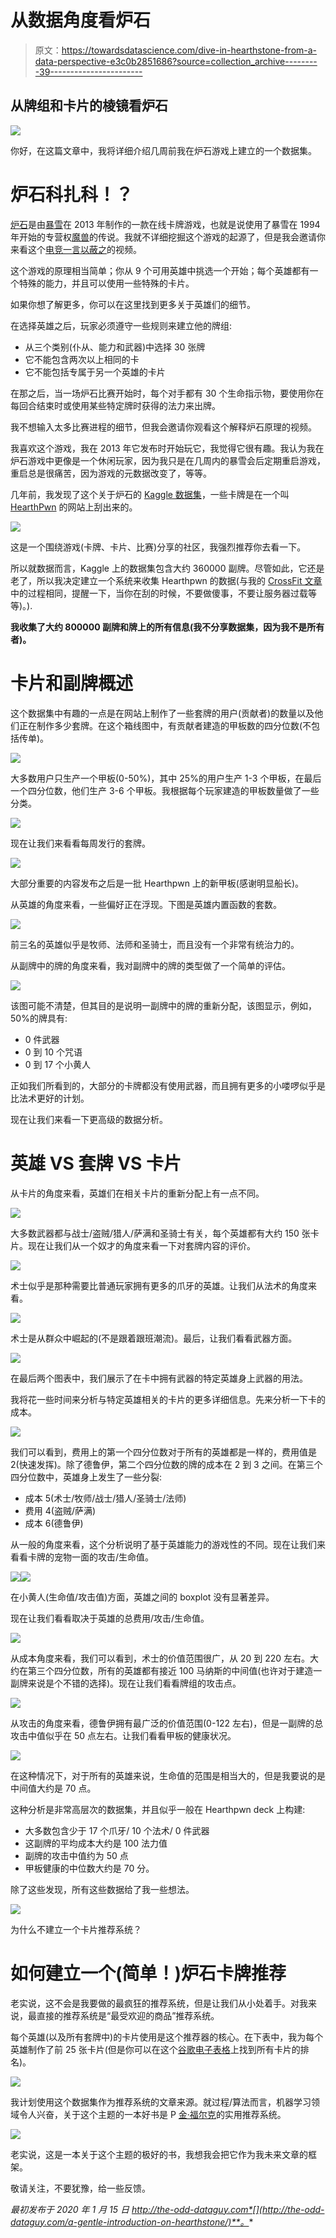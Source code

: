 # 从数据角度看炉石

> 原文：<https://towardsdatascience.com/dive-in-hearthstone-from-a-data-perspective-e3c0b2851686?source=collection_archive---------39----------------------->

## 从牌组和卡片的棱镜看炉石

![](img/cb2ebc536d9d8b1b069e29b003c55663.png)

你好，在这篇文章中，我将详细介绍几周前我在炉石游戏上建立的一个数据集。

# 炉石科扎科！？

[炉石](https://playhearthstone.com/en-us/new-to-hearthstone/)是由[暴雪](https://www.blizzard.com/en-us/)在 2013 年制作的一款在线卡牌游戏，也就是说使用了暴雪在 1994 年开始的专营权[魔兽](https://en.wikipedia.org/wiki/Warcraft)的传说。我就不详细挖掘这个游戏的起源了，但是我会邀请你来看这个[电竞一言以蔽之](https://www.youtube.com/channel/UCIL2KOFwGu9XMlzlthSpkqw)的视频。

这个游戏的原理相当简单；你从 9 个可用英雄中挑选一个开始；每个英雄都有一个特殊的能力，并且可以使用一些特殊的卡片。

如果你想了解更多，你可以在这里找到更多关于英雄们的细节。

在选择英雄之后，玩家必须遵守一些规则来建立他的牌组:

*   从三个类别(仆从、能力和武器)中选择 30 张牌
*   它不能包含两次以上相同的卡
*   它不能包括专属于另一个英雄的卡片

在那之后，当一场炉石比赛开始时，每个对手都有 30 个生命指示物，要使用你在每回合结束时或使用某些特定牌时获得的法力来出牌。

我不想输入太多比赛进程的细节，但我会邀请你观看这个解释炉石原理的视频。

我喜欢这个游戏，我在 2013 年它发布时开始玩它，我觉得它很有趣。我认为我在炉石游戏中更像是一个休闲玩家，因为我只是在几周内的暴雪会后定期重启游戏，重启总是很痛苦，因为游戏的元数据改变了，等等。

几年前，我发现了这个关于炉石的 [Kaggle 数据集](https://www.kaggle.com/romainvincent/history-of-hearthstone)，一些卡牌是在一个叫 [HearthPwn](https://www.hearthpwn.com/) 的网站上刮出来的。

![](img/a0b87cb69e2a14849653b34f6dcd0378.png)

这是一个围绕游戏(卡牌、卡片、比赛)分享的社区，我强烈推荐你去看一下。

所以就数据而言，Kaggle 上的数据集包含大约 360000 副牌。尽管如此，它还是老了，所以我决定建立一个系统来收集 Hearthpwn 的数据(与我的 [CrossFit 文章](http://the-odd-dataguy.com/crossfit-games/)中的过程相同，提醒一下，当你在刮的时候，不要做傻事，不要让服务器过载等等)。).

**我收集了大约 800000 副牌和牌上的所有信息(我不分享数据集，因为我不是所有者)。**

# 卡片和副牌概述

这个数据集中有趣的一点是在网站上制作了一些套牌的用户(贡献者)的数量以及他们正在制作多少套牌。在这个箱线图中，有贡献者建造的甲板数的四分位数(不包括传单)。

![](img/b2efb5829e58b5400546815d042834d5.png)

大多数用户只生产一个甲板(0-50%)，其中 25%的用户生产 1-3 个甲板，在最后一个四分位数，他们生产 3-6 个甲板。我根据每个玩家建造的甲板数量做了一些分类。

![](img/2db2871082ec14f700ab5485e220cbc1.png)

现在让我们来看看每周发行的套牌。

![](img/bcbc73b50005a04ec5a14a4478c6c973.png)

大部分重要的内容发布之后是一批 Hearthpwn 上的新甲板(感谢明显船长)。

从英雄的角度来看，一些偏好正在浮现。下图是英雄内置函数的套数。

![](img/80c53f7318db06a6a917387824290664.png)

前三名的英雄似乎是牧师、法师和圣骑士，而且没有一个非常有统治力的。

从副牌中的牌的角度来看，我对副牌中的牌的类型做了一个简单的评估。

![](img/af42f382b1a0bf4d391c44d4d677d32c.png)

该图可能不清楚，但其目的是说明一副牌中的牌的重新分配，该图显示，例如，50%的牌具有:

*   0 件武器
*   0 到 10 个咒语
*   0 到 17 个小黄人

正如我们所看到的，大部分的卡牌都没有使用武器，而且拥有更多的小喽啰似乎是比法术更好的计划。

现在让我们来看一下更高级的数据分析。

# 英雄 VS 套牌 VS 卡片

从卡片的角度来看，英雄们在相关卡片的重新分配上有一点不同。

![](img/f652426cb125dbdc0bb8887780206264.png)

大多数武器都与战士/盗贼/猎人/萨满和圣骑士有关，每个英雄都有大约 150 张卡片。现在让我们从一个奴才的角度来看一下对套牌内容的评价。

![](img/939aec0e3881e9d0fd7ff54ca21b6b92.png)

术士似乎是那种需要比普通玩家拥有更多的爪牙的英雄。让我们从法术的角度来看。

![](img/3c9b7310e6fbb9b34052e0aee785e98b.png)

术士是从群众中崛起的(不是跟着跟班潮流)。最后，让我们看看武器方面。

![](img/c83026dbb6acf58a35055d9c9c047cfd.png)

在最后两个图表中，我们展示了在卡中拥有武器的特定英雄身上武器的用法。

我将花一些时间来分析与特定英雄相关的卡片的更多详细信息。先来分析一下卡的成本。

![](img/14e71efaedc0e0479e2f836cfa71b3f6.png)

我们可以看到，费用上的第一个四分位数对于所有的英雄都是一样的，费用值是 2(快速发挥)。除了德鲁伊，第二个四分位数的牌的成本在 2 到 3 之间。在第三个四分位数中，英雄身上发生了一些分裂:

*   成本 5(术士/牧师/战士/猎人/圣骑士/法师)
*   费用 4(盗贼/萨满)
*   成本 6(德鲁伊)

从一般的角度来看，这个分析说明了基于英雄能力的游戏性的不同。现在让我们来看看卡牌的宠物一面的攻击/生命值。

![](img/6afa2bb3089a6bb2fd0a3583f7665aa4.png)![](img/2e22abcd11e32cb9c845524d87a6d075.png)

在小黄人(生命值/攻击值)方面，英雄之间的 boxplot 没有显著差异。

现在让我们看看取决于英雄的总费用/攻击/生命值。

![](img/f82f3ca7fb096d5fba3a6e5c52dbee0f.png)

从成本角度来看，我们可以看到，术士的价值范围很广，从 20 到 220 左右。大约在第三个四分位数，所有的英雄都有接近 100 马纳斯的中间值(也许对于建造一副牌来说是个不错的选择)。现在让我们看看牌组的攻击点。

![](img/0c73fe55c2495d854444f5b51bfd9b69.png)

从攻击的角度来看，德鲁伊拥有最广泛的价值范围(0-122 左右)，但是一副牌的总攻击中值似乎在 50 点左右。让我们看看甲板的健康状况。

![](img/c9f7e7532bf98a15e6fe92325850c02a.png)

在这种情况下，对于所有的英雄来说，生命值的范围是相当大的，但是我要说的是中间值大约是 70 点。

这种分析是非常高层次的数据集，并且似乎一般在 Hearthpwn deck 上构建:

*   大多数包含少于 17 个爪牙/ 10 个法术/ 0 件武器
*   这副牌的平均成本大约是 100 法力值
*   副牌的攻击中值约为 50 点
*   甲板健康的中位数大约是 70 分。

除了这些发现，所有这些数据给了我一些想法。

![](img/f5ddcfd0182fb1bb3aba2f8f7f543b73.png)

为什么不建立一个卡片推荐系统？

# 如何建立一个(简单！)炉石卡牌推荐

老实说，这不会是我要做的最疯狂的推荐系统，但是让我们从小处着手。对我来说，最直接的推荐系统是“最受欢迎的商品”推荐系统。

每个英雄(以及所有套牌中)的卡片使用是这个推荐器的核心。在下表中，我为每个英雄制作了前 25 张卡片(但是你可以在这个[谷歌电子表格](https://docs.google.com/spreadsheets/d/1YvMwWZNHAyL2PW1CPBGC7OEmZddiSZvFChXx8etgcsU/edit?usp=sharing)上找到所有卡片的排名)。

![](img/bf7d24e794648014d5ffd2a60c910525.png)

我计划使用这个数据集作为推荐系统的文章来源。就过程/算法而言，机器学习领域令人兴奋，关于这个主题的一本好书是 P [金·福尔克](https://www.manning.com/books/practical-recommender-systems)的实用推荐系统。

![](img/4ac3f8cffc87db420f5cc04e23801b8d.png)

老实说，这是一本关于这个主题的极好的书，我想我会把它作为我未来文章的框架。

敬请关注，不要犹豫，给一些反馈。

*最初发布于 2020 年 1 月 15 日 http://the-odd-dataguy.com*[](http://the-odd-dataguy.com/a-gentle-introduction-on-hearthstone/)**。**